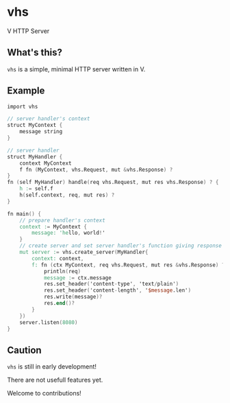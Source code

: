 # vhs

V HTTP Server

## What's this?

`vhs` is a simple, minimal HTTP server written in V.

## Example

```v
import vhs

// server handler's context
struct MyContext {
	message string
}

// server handler
struct MyHandler {
	context MyContext
	f fn (MyContext, vhs.Request, mut &vhs.Response) ?
}
fn (self MyHandler) handle(req vhs.Request, mut res vhs.Response) ? {
	h := self.f
	h(self.context, req, mut res) ?
}

fn main() {
	// prepare handler's context
	context := MyContext {
		message: 'hello, world!'
	}
	// create server and set server handler's function giving response
	mut server := vhs.create_server(MyHandler{
		context: context,
		f: fn (ctx MyContext, req vhs.Request, mut res &vhs.Response) ? {
			println(req)
			message := ctx.message
			res.set_header('content-type', 'text/plain')
			res.set_header('content-length', '$message.len')
			res.write(message)?
			res.end()?
		}
	})
	server.listen(8080)
}
```

## Caution

`vhs` is still in early development!

There are not usefull features yet.

Welcome to contributions!
